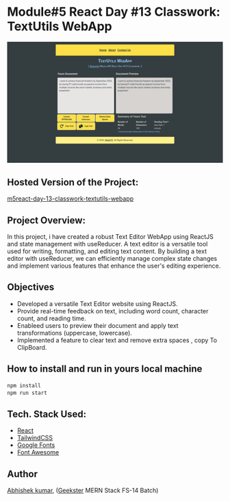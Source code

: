 # Module#5 React Day #13 Classwork: TextUtils WebApp
![](thumbnail.png)

## Hosted Version of the Project:
[m5react-day-13-classwork-textutils-webapp](https://m5react-day-13-classwork-textutils-webapp.vercel.app/)

## Project Overview:
In this project, i have created a robust Text Editor WebApp using ReactJS and state management with useReducer. A text editor is a versatile tool used for writing, formatting, and editing text content. By building a text editor with useReducer, we can efficiently manage complex state changes and implement various features that enhance the user's editing experience.

## Objectives
+ Developed a versatile Text Editor website using ReactJS.
+ Provide real-time feedback on text, including word count, character count, and reading time.
+ Enableed users to preview their document and apply text transformations (uppercase, lowercase).
+ Implemented a feature to clear text and remove extra spaces , copy To ClipBoard.

## How to install and run in yours local machine
```bash
npm install
npm run start
```

## Tech. Stack Used:
+ [React](https://react.dev/)
+ [TailwindCSS](https://tailwindcss.com/)
+ [Google Fonts](https://fonts.google.com/)
+ [Font Awesome](https://fontawesome.com/icons/)

## Author
[Abhishek kumar](https://www.linkedin.com/in/alex21c/), ([Geekster](https://geekster.in/) MERN Stack FS-14 Batch)


